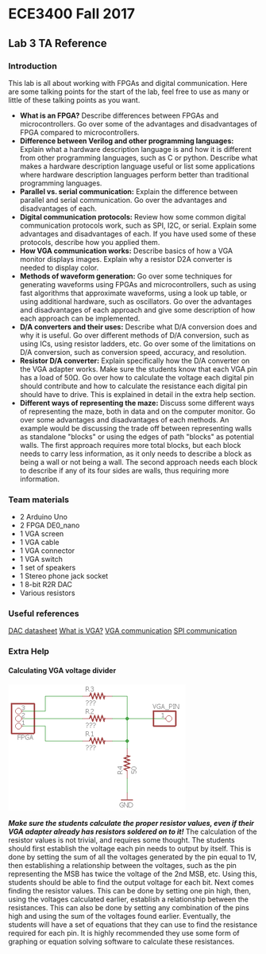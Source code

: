 # ECE3400 Fall 2017
## Lab 3 TA Reference
### Introduction
This lab is all about working with FPGAs and digital communication. Here are some talking points for the start of the lab, feel free to use as many or little of these talking points as you want.
* **What is an FPGA?** Describe differences between FPGAs and microcontrollers. Go over some of the advantages and disadvantages of FPGA compared to microcontrollers.
* **Difference between Verilog and other programming languages:** Explain what a hardware description language is and how it is different from other programming languages, such as C or python. Describe what makes a hardware description language useful or list some applications where hardware description languages perform better than traditional programming languages.
* **Parallel vs. serial communication:** Explain the difference between parallel and serial communication. Go over the advantages and disadvantages of each.
* **Digital communication protocols:** Review how some common digital communication protocols work, such as SPI, I2C, or serial. Explain some advantages and disadvantages of each. If you have used some of these protocols, describe how you applied them.
* **How VGA communication works:** Describe basics of how a VGA monitor displays images. Explain why a resistor D2A converter is needed to display color.
* **Methods of waveform generation:** Go over some techniques for generating waveforms using FPGAs and microcontrollers, such as using fast algorithms that approximate waveforms, using a look up table, or using additional hardware, such as oscillators. Go over the advantages and disadvantages of each approach and give some description of how each approach can be implemented.
* **D/A converters and their uses:** Describe what D/A conversion does and why it is useful. Go over different methods of D/A conversion, such as using ICs, using resistor ladders, etc. Go over some of the limitations on D/A conversion, such as conversion speed, accuracy, and resolution.
* **Resistor D/A converter:** Explain specifically how the D/A converter on the VGA adapter works. Make sure the students know that each VGA pin has a load of 50&Omega;. Go over how to calculate the voltage each digital pin should contribute and how to calculate the resistance each digital pin should have to drive. This is explained in detail in the extra help section.
* **Different ways of representing the maze:** Discuss some different ways of representing the maze, both in data and on the computer monitor. Go over some advantages and disadvantages of each methods. An example would be discussing the trade off between representing walls as standalone "blocks" or using the edges of path "blocks" as potential walls. The first approach requires more total blocks, but each block needs to carry less information, as it only needs to describe a block as being a wall or not being a wall. The second approach needs each block to describe if any of its four sides are walls, thus requiring more information.

### Team materials
* 2 Arduino Uno
* 2 FPGA DE0_nano
* 1 VGA screen
* 1 VGA cable
* 1 VGA connector
* 1 VGA switch
* 1 set of speakers
* 1 Stereo phone jack socket
* 1 8-bit R2R DAC
* Various resistors

### Useful references
[DAC datasheet](http://www.bourns.com/docs/Product-Datasheets/R2R.pdf)
[What is VGA?](https://www.computerhope.com/jargon/v/vga.htm)
[VGA communication](https://electronics.stackexchange.com/questions/166681/how-exactly-does-a-vga-cable-work)
[SPI communication](https://learn.sparkfun.com/tutorials/serial-peripheral-interface-spi)
### Extra Help
#### Calculating VGA voltage divider
![VGA adapter schematic](images/VGA_Adapter.png)


***Make sure the students calculate the proper resistor values, even if their VGA adapter already has resistors soldered on to it!*** The calculation of the resistor values is not trivial, and requires some thought. The students should first establish the voltage each pin needs to output by itself. This is done by setting the sum of all the voltages generated by the pin equal to 1V, then establishing a relationship between the voltages, such as the pin representing the MSB has twice the voltage of the 2nd MSB, etc. Using this, students should be able to find the output voltage for each bit. Next comes finding the resistor values. This can be done by setting one pin high, then, using the voltages calculated earlier, establish a relationship between the resistances. This can also be done by setting any combination of the pins high and using the sum of the voltages found earlier. Eventually, the students will have a set of equations that they can use to find the resistance required for each pin. It is highly recommended they use some form of graphing or equation solving software to calculate these resistances.  
